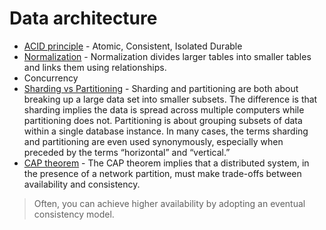 # Data architecture
* [ACID principle](https://database.guide/what-is-acid-in-databases) - Atomic, Consistent, Isolated Durable
* [Normalization](https://www.guru99.com/database-normalization.html) - Normalization divides larger tables into smaller tables and links them using relationships. 
* Concurrency
* [Sharding vs Partitioning](https://hazelcast.com/glossary/sharding/) - Sharding and partitioning are both about breaking up a large data set into smaller subsets. The difference is that sharding implies the data is spread across multiple computers while partitioning does not. Partitioning is about grouping subsets of data within a single database instance. In many cases, the terms sharding and partitioning are even used synonymously, especially when preceded by the terms “horizontal” and “vertical.”
* [CAP theorem](https://en.wikipedia.org/wiki/CAP_theorem) - The CAP theorem implies that a distributed system, in the presence of a network partition, must make trade-offs between availability and consistency.
> Often, you can achieve higher availability by adopting an eventual consistency model.
